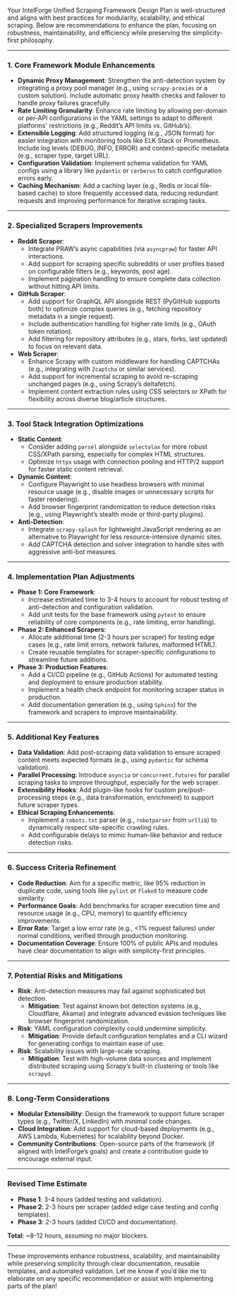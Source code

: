 Your IntelForge Unified Scraping Framework Design Plan is well-structured and aligns with best practices for modularity, scalability, and ethical scraping. Below are recommendations to enhance the plan, focusing on robustness, maintainability, and efficiency while preserving the simplicity-first philosophy.

---

### 1. Core Framework Module Enhancements
- **Dynamic Proxy Management**: Strengthen the anti-detection system by integrating a proxy pool manager (e.g., using `scrapy-proxies` or a custom solution). Include automatic proxy health checks and failover to handle proxy failures gracefully.
- **Rate Limiting Granularity**: Enhance rate limiting by allowing per-domain or per-API configurations in the YAML settings to adapt to different platforms' restrictions (e.g., Reddit’s API limits vs. GitHub’s).
- **Extensible Logging**: Add structured logging (e.g., JSON format) for easier integration with monitoring tools like ELK Stack or Prometheus. Include log levels (DEBUG, INFO, ERROR) and context-specific metadata (e.g., scraper type, target URL).
- **Configuration Validation**: Implement schema validation for YAML configs using a library like `pydantic` or `cerberus` to catch configuration errors early.
- **Caching Mechanism**: Add a caching layer (e.g., Redis or local file-based cache) to store frequently accessed data, reducing redundant requests and improving performance for iterative scraping tasks.

---

### 2. Specialized Scrapers Improvements
- **Reddit Scraper**:
  - Integrate PRAW’s async capabilities (via `asyncpraw`) for faster API interactions.
  - Add support for scraping specific subreddits or user profiles based on configurable filters (e.g., keywords, post age).
  - Implement pagination handling to ensure complete data collection without hitting API limits.
- **GitHub Scraper**:
  - Add support for GraphQL API alongside REST (PyGitHub supports both) to optimize complex queries (e.g., fetching repository metadata in a single request).
  - Include authentication handling for higher rate limits (e.g., OAuth token rotation).
  - Add filtering for repository attributes (e.g., stars, forks, last updated) to focus on relevant data.
- **Web Scraper**:
  - Enhance Scrapy with custom middleware for handling CAPTCHAs (e.g., integrating with `2captcha` or similar services).
  - Add support for incremental scraping to avoid re-scraping unchanged pages (e.g., using Scrapy’s deltafetch).
  - Implement content extraction rules using CSS selectors or XPath for flexibility across diverse blog/article structures.

---

### 3. Tool Stack Integration Optimizations
- **Static Content**:
  - Consider adding `parsel` alongside `selectolax` for more robust CSS/XPath parsing, especially for complex HTML structures.
  - Optimize `httpx` usage with connection pooling and HTTP/2 support for faster static content retrieval.
- **Dynamic Content**:
  - Configure Playwright to use headless browsers with minimal resource usage (e.g., disable images or unnecessary scripts for faster rendering).
  - Add browser fingerprint randomization to reduce detection risks (e.g., using Playwright’s stealth mode or third-party plugins).
- **Anti-Detection**:
  - Integrate `scrapy-splash` for lightweight JavaScript rendering as an alternative to Playwright for less resource-intensive dynamic sites.
  - Add CAPTCHA detection and solver integration to handle sites with aggressive anti-bot measures.

---

### 4. Implementation Plan Adjustments
- **Phase 1: Core Framework**:
  - Increase estimated time to 3-4 hours to account for robust testing of anti-detection and configuration validation.
  - Add unit tests for the base framework using `pytest` to ensure reliability of core components (e.g., rate limiting, error handling).
- **Phase 2: Enhanced Scrapers**:
  - Allocate additional time (2-3 hours per scraper) for testing edge cases (e.g., rate limit errors, network failures, malformed HTML).
  - Create reusable templates for scraper-specific configurations to streamline future additions.
- **Phase 3: Production Features**:
  - Add a CI/CD pipeline (e.g., GitHub Actions) for automated testing and deployment to ensure production stability.
  - Implement a health check endpoint for monitoring scraper status in production.
  - Add documentation generation (e.g., using `Sphinx`) for the framework and scrapers to improve maintainability.

---

### 5. Additional Key Features
- **Data Validation**: Add post-scraping data validation to ensure scraped content meets expected formats (e.g., using `pydantic` for schema validation).
- **Parallel Processing**: Introduce `asyncio` or `concurrent.futures` for parallel scraping tasks to improve throughput, especially for the web scraper.
- **Extensibility Hooks**: Add plugin-like hooks for custom pre/post-processing steps (e.g., data transformation, enrichment) to support future scraper types.
- **Ethical Scraping Enhancements**:
  - Implement a `robots.txt` parser (e.g., `robotparser` from `urllib`) to dynamically respect site-specific crawling rules.
  - Add configurable delays to mimic human-like behavior and reduce detection risks.

---

### 6. Success Criteria Refinement
- **Code Reduction**: Aim for a specific metric, like 95% reduction in duplicate code, using tools like `pylint` or `flake8` to measure code similarity.
- **Performance Goals**: Add benchmarks for scraper execution time and resource usage (e.g., CPU, memory) to quantify efficiency improvements.
- **Error Rate**: Target a low error rate (e.g., <1% request failures) under normal conditions, verified through production monitoring.
- **Documentation Coverage**: Ensure 100% of public APIs and modules have clear documentation to align with simplicity-first principles.

---

### 7. Potential Risks and Mitigations
- **Risk**: Anti-detection measures may fail against sophisticated bot detection.
  - **Mitigation**: Test against known bot detection systems (e.g., Cloudflare, Akamai) and integrate advanced evasion techniques like browser fingerprint randomization.
- **Risk**: YAML configuration complexity could undermine simplicity.
  - **Mitigation**: Provide default configuration templates and a CLI wizard for generating configs to maintain ease of use.
- **Risk**: Scalability issues with large-scale scraping.
  - **Mitigation**: Test with high-volume data sources and implement distributed scraping using Scrapy’s built-in clustering or tools like `scrapyd`.

---

### 8. Long-Term Considerations
- **Modular Extensibility**: Design the framework to support future scraper types (e.g., Twitter/X, LinkedIn) with minimal code changes.
- **Cloud Integration**: Add support for cloud-based deployments (e.g., AWS Lambda, Kubernetes) for scalability beyond Docker.
- **Community Contributions**: Open-source parts of the framework (if aligned with IntelForge’s goals) and create a contribution guide to encourage external input.

---

### Revised Time Estimate
- **Phase 1**: 3-4 hours (added testing and validation).
- **Phase 2**: 2-3 hours per scraper (added edge case testing and config templates).
- **Phase 3**: 2-3 hours (added CI/CD and documentation).

**Total**: ~8-12 hours, assuming no major blockers.

---

These improvements enhance robustness, scalability, and maintainability while preserving simplicity through clear documentation, reusable templates, and automated validation. Let me know if you’d like me to elaborate on any specific recommendation or assist with implementing parts of the plan!
